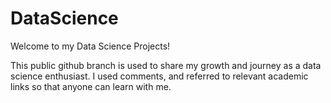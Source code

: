# DataScience
Welcome to my Data Science Projects!

This public github branch is used to share my growth and journey as a data science enthusiast. I used comments, and referred to relevant academic links so that anyone can learn with me. 
